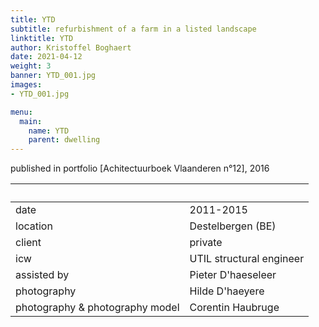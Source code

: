 ```yaml
---
title: YTD
subtitle: refurbishment of a farm in a listed landscape
linktitle: YTD
author: Kristoffel Boghaert
date: 2021-04-12
weight: 3
banner: YTD_001.jpg
images:
- YTD_001.jpg

menu:
  main:
    name: YTD
    parent: dwelling
---
```

published in portfolio [Achitectuurboek Vlaanderen n°12], 2016

&nbsp;|&nbsp;
------|------
date  |   2011-2015
location	|		Destelbergen (BE)
client		|		private
icw			|   UTIL structural engineer
assisted by |   Pieter D'haeseleer
photography   |   Hilde D'haeyere
photography & photography model |   Corentin Haubruge

